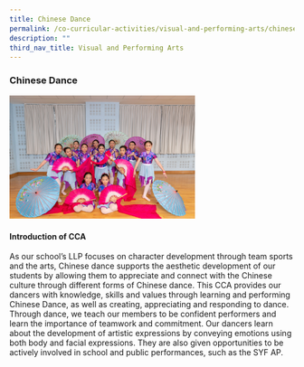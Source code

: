 ```yaml
---
title: Chinese Dance
permalink: /co-curricular-activities/visual-and-performing-arts/chinese-dance/
description: ""
third_nav_title: Visual and Performing Arts
---
```

### **Chinese Dance**
<img src="/images/vpa2.jpg" style="width:65%">

#### **Introduction of CCA**
As our school’s LLP focuses on character development through team sports and the arts, Chinese dance supports the aesthetic development of our students by allowing them to appreciate and connect with the Chinese culture through different forms of Chinese dance. This CCA provides our dancers with knowledge, skills and values through learning and performing Chinese Dance, as well as creating, appreciating and responding to dance. Through dance, we teach our members to be confident performers and learn the importance of teamwork and commitment. Our dancers learn about the development of artistic expressions by conveying emotions using both body and facial expressions. They are also given opportunities to be actively involved in school and public performances, such as the SYF AP.